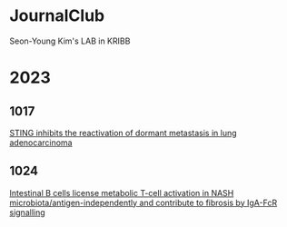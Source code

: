 # JournalClub
Seon-Young Kim's LAB in KRIBB

# 2023
## 1017
[STING inhibits the reactivation of dormant metastasis in lung adenocarcinoma](https://pubmed.ncbi.nlm.nih.gov/36991128/)

## 1024
[Intestinal B cells license metabolic T-cell activation in NASH microbiota/antigen-independently and contribute to fibrosis by IgA-FcR signalling](https://pubmed.ncbi.nlm.nih.gov/37224925/)
